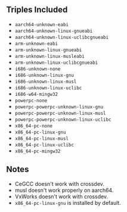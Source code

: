 ## Triples Included

 - `aarch64-unknown-eabi`
 - `aarch64-unknown-linux-gnueabi`
 - `aarch64-unknown-linux-uclibcgnueabi`
 - `arm-unknown-eabi`
 - `arm-unknown-linux-gnueabi`
 - `arm-unknown-linux-musleabi`
 - `arm-unknown-linux-uclibcgnueabi`
 - `i686-unknown-none`
 - `i686-unknown-linux-gnu`
 - `i686-unknown-linux-musl`
 - `i686-unknown-linux-uclibc`
 - `i686-w64-mingw32`
 - `powerpc-none`
 - `powerpc-powerpc-unknown-linux-gnu`
 - `powerpc-powerpc-unknown-linux-musl`
 - `powerpc-powerpc-unknown-linux-uclibc`
 - `x86_64-pc-none`
 - `x86_64-pc-linux-gnu`
 - `x86_64-pc-linux-musl`
 - `x86_64-pc-linux-uclibc`
 - `x86_64-pc-mingw32`

## Notes

 - CeGCC doesn't work with crossdev.
 - musl doesn't work properly on aarch64.
 - VxWorks doesn't work with crossdev.
 - `x86_64-pc-linux-gnu` is installed by default.
